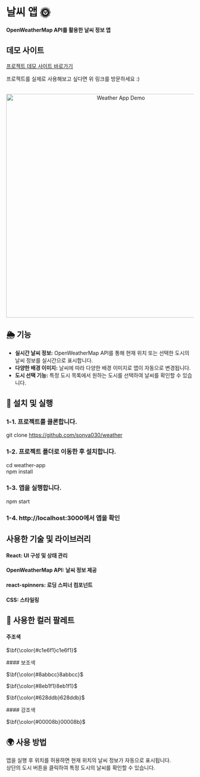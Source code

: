 # 날씨 앱 🌞

<div align="left">
  <strong>OpenWeatherMap API를 활용한 날씨 정보 앱</strong>
</div>

## 데모 사이트

[프로젝트 데모 사이트 바로가기](https://weather-api-dabin.netlify.app/)

프로젝트를 실제로 사용해보고 싶다면 위 링크를 방문하세요 :)

<br />

<div align="center">
  <img src="./public/images/demo.gif" alt="Weather App Demo" width="600px" />
</div>

## 🌦 기능

- **실시간 날씨 정보:** OpenWeatherMap API를 통해 현재 위치 또는 선택한 도시의 날씨 정보를 실시간으로 표시합니다.
- **다양한 배경 이미지:** 날씨에 따라 다양한 배경 이미지로 앱이 자동으로 변경됩니다.
- **도시 선택 기능:** 특정 도시 목록에서 원하는 도시를 선택하여 날씨를 확인할 수 있습니다.

## :rocket: 설치 및 실행

### 1-1. **프로젝트를 클론합니다.**

git clone https://github.com/sonya030/weather

###  1-2. 프로젝트 폴더로 이동한 후 설치합니다.  
cd weather-app  
npm install  
### 1-3. 앱을 실행합니다.  
npm start  
### 1-4. http://localhost:3000에서 앱을 확인  


## 사용한 기술 및 라이브러리  
#### React: UI 구성 및 상태 관리  
#### OpenWeatherMap API: 날씨 정보 제공  
#### react-spinners: 로딩 스피너 컴포넌트  
#### CSS: 스타일링  

## :rainbow: 사용한 컬러 팔레트  
#### 주조색
<p>$\bf{\color{#c1e6f1}c1e6f1}$</p>
#### 보조색
<p>$\bf{\color{#8abbcc}8abbcc}$</p><p>$\bf{\color{#8eb1f1}8eb1f1}$</p><p>$\bf{\color{#628ddb}628ddb}$</p>  
#### 강조색
<p>$\bf{\color{#00008b}00008b}$</p>

## :earth_africa: 사용 방법  
앱을 실행 후 위치를 허용하면 현재 위치의 날씨 정보가 자동으로 표시됩니다.  
상단의 도시 버튼을 클릭하여 특정 도시의 날씨를 확인할 수 있습니다.
